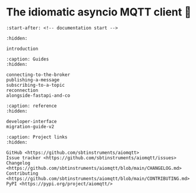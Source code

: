 # The idiomatic asyncio MQTT client 🙌

```{include} ../README.md
:start-after: <!-- documentation start -->
```

```{toctree}
:hidden:

introduction
```

```{toctree}
:caption: Guides
:hidden:

connecting-to-the-broker
publishing-a-message
subscribing-to-a-topic
reconnection
alongside-fastapi-and-co
```

```{toctree}
:caption: reference
:hidden:

developer-interface
migration-guide-v2
```

```{toctree}
:caption: Project links
:hidden:

GitHub <https://github.com/sbtinstruments/aiomqtt>
Issue tracker <https://github.com/sbtinstruments/aiomqtt/issues>
Changelog <https://github.com/sbtinstruments/aiomqtt/blob/main/CHANGELOG.md>
Contributing <https://github.com/sbtinstruments/aiomqtt/blob/main/CONTRIBUTING.md>
PyPI <https://pypi.org/project/aiomqtt/>
```
